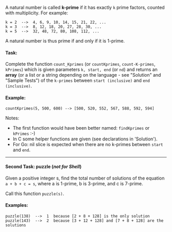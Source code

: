 A natural number is called **k-prime** if it has exactly `k` prime factors, counted with multiplicity. For example:
```
k = 2  -->  4, 6, 9, 10, 14, 15, 21, 22, ...
k = 3  -->  8, 12, 18, 20, 27, 28, 30, ...
k = 5  -->  32, 48, 72, 80, 108, 112, ...
```
A natural number is thus prime if and only if it is 1-prime.

#### Task:
Complete the function `count_Kprimes` (or `countKprimes`, `count-K-primes`, `kPrimes`) which is given parameters `k, start, end` (or `nd`) and returns an **array** (or a list or a string depending on the language - see "Solution" and "Sample Tests") of the `k-primes` between `start (inclusive)` and `end (inclusive)`.

#### Example:
```
countKprimes(5, 500, 600) --> [500, 520, 552, 567, 588, 592, 594]
```

Notes: 
- The first function would have been better named: `findKprimes` or `kPrimes` :-)
- In C some helper functions are given (see declarations in 'Solution').
- For Go: nil slice is expected when there are no k-primes between `start` and `end`.
-----

#### Second Task: puzzle (*not for Shell*)
Given a positive integer s, find the total number of solutions of the equation `a + b + c = s`, where a is 1-prime, b is 3-prime, and c is 7-prime.

Call this function `puzzle(s)`.

#### Examples:
```
puzzle(138)  -->  1  because [2 + 8 + 128] is the only solution
puzzle(143)  -->  2  because [3 + 12 + 128] and [7 + 8 + 128] are the solutions
```

